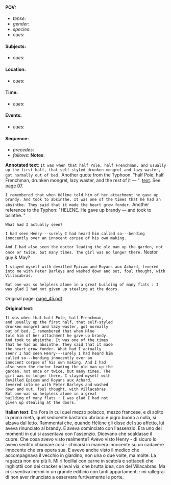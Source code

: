 #### POV: 
  - *tense*:
  - *gender*:
  - *species*:
  - *cues*:
#### Subjects:
  - *cues*:
#### Location:
  - *cues*:
#### Time:
  - *cues*:
#### Events:
  - *cues*:
#### Sequence:
  - *precedes*: 
  - *follows*:
**Notes**:


**Annotated text**:
`It was when that half Pole, half Frenchman, and usually up the first half, that self-styled drunken mongrel and lazy waster, got normally out of bed.` Another quote from the Typhoon. "half  Pole,  half  Frenchman, drunken  mongrel, lazy waster, and the rest of it — ". [text](https://archive.org/stream/typhoonlengyel00lengiala/typhoonlengyel00lengiala_djvu.txt). See [page 07](pages/page_07.md).

`I remembered that when Hélène told him of her attachment he gave up brandy. And took to absinthe. It was one of the times that he had an absinthe. They said that it made the heart grow fonder.` Another reference to the Typhon: "HELENE.  He  gave  up  brandy — and  took  to bsinthe. "

`What had I actually seen?`

`I had seen Henry---surely I had heard him called so---bending innocently over an innocent corpse of his own making.`

`And I had also seen the doctor leading the old man up the garden, not once or twice, but many times. The girl was no longer there.` Nestor guy & May?

`I stayed myself with devilled Epicam and Royans aux Achard, levered into me with Peter Barleys and washed down and out, foul thought, with Villacabras.`

`But one was so helpless alone in a great building of many flats : I was glad I had not given up stealing at the doors.`


Original page:
[page_45.pdf](https://github.com/vigji/cainjb/blob/main/source_material/pages/page_45.pdf)

**Original text**:
```
It was when that half Pole, half Frenchman, 
and usually up the first half, that self-styled 
drunken mongrel and lazy waster, got normally 
out of bed. I remembered that when Hlne 
told him of her attachment he gave up brandy. 
And took to absinthe. It was one of the times 
that he had an absinthe. They said that it made 
the heart grow fonder. What had I actually 
seen? I had seen Henry---surely I had heard him 
called so---bending innocently over an 
innocent corpse of his own making. And I had 
also seen the doctor leading the old man up the 
garden, not once or twice, but many times. The 
girl was no longer there. I stayed myself with 
devilled Epicam and Royans aux Achard, 
levered into me with Peter Barleys and washed 
down and out, foul thought, with Villacabras. 
But one was so helpless alone in a great 
building of many flats : I was glad I had not 
given up stealing at the doors. 

```

**Italian text**:
Era l'ora in cui quel mezzo polacco, mezzo francese, e di solito la prima metà, quel sedicente bastardo ubriaco e pigro buono a nulla, si alzava dal letto. Rammentai che, quando Hélène gli disse del suo affetto, lui aveva rinunciato al brandy. E aveva cominciato con l'assenzio. Era uno dei momenti in cui si assentava con l'assenzio. Dicevano che scaldasse il cuore. Che cosa avevo visto realmente? Avevo visto Henry - di sicuro lo avevo
sentito chiamare così - chinarsi in maniera innocente su un cadavere innocente che era opera sua. E avevo anche visto il medico che accompagnava il vecchio in giardino, non una o due volte, ma molte. La ragazza non era più lì. Mi ri focillai con carne in scatola e sottaceti che inghiottii con dei cracker e lavai via, che brutta idea, con del Villacabras. Ma ci si sentiva inermi in un grande edificio con tanti appartamenti : mi rallegrai di non aver rinunciato a osservare furtivamente le porte.

